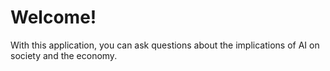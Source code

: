 # Welcome!

With this application, you can ask questions about the implications of AI on society and the economy.

